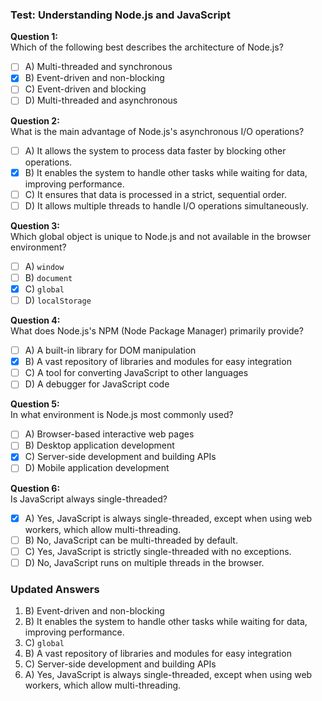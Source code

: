 
### Test: Understanding Node.js and JavaScript

**Question 1:**  
Which of the following best describes the architecture of Node.js?
- [ ] A) Multi-threaded and synchronous
- [x] B) Event-driven and non-blocking
- [ ] C) Event-driven and blocking
- [ ] D) Multi-threaded and asynchronous

**Question 2:**  
What is the main advantage of Node.js's asynchronous I/O operations?
- [ ] A) It allows the system to process data faster by blocking other operations.
- [x] B) It enables the system to handle other tasks while waiting for data, improving performance.
- [ ] C) It ensures that data is processed in a strict, sequential order.
- [ ] D) It allows multiple threads to handle I/O operations simultaneously.

**Question 3:**  
Which global object is unique to Node.js and not available in the browser environment?
- [ ] A) `window`
- [ ] B) `document`
- [x] C) `global`
- [ ] D) `localStorage`

**Question 4:**  
What does Node.js's NPM (Node Package Manager) primarily provide?
- [ ] A) A built-in library for DOM manipulation
- [x] B) A vast repository of libraries and modules for easy integration
- [ ] C) A tool for converting JavaScript to other languages
- [ ] D) A debugger for JavaScript code

**Question 5:**  
In what environment is Node.js most commonly used?
- [ ] A) Browser-based interactive web pages
- [ ] B) Desktop application development
- [x] C) Server-side development and building APIs
- [ ] D) Mobile application development

**Question 6:**  
Is JavaScript always single-threaded?  
- [x] A) Yes, JavaScript is always single-threaded, except when using web workers, which allow multi-threading.
- [ ] B) No, JavaScript can be multi-threaded by default.
- [ ] C) Yes, JavaScript is strictly single-threaded with no exceptions.
- [ ] D) No, JavaScript runs on multiple threads in the browser.

### Updated Answers
1. B) Event-driven and non-blocking
2. B) It enables the system to handle other tasks while waiting for data, improving performance.
3. C) `global`
4. B) A vast repository of libraries and modules for easy integration
5. C) Server-side development and building APIs
6. A) Yes, JavaScript is always single-threaded, except when using web workers, which allow multi-threading.